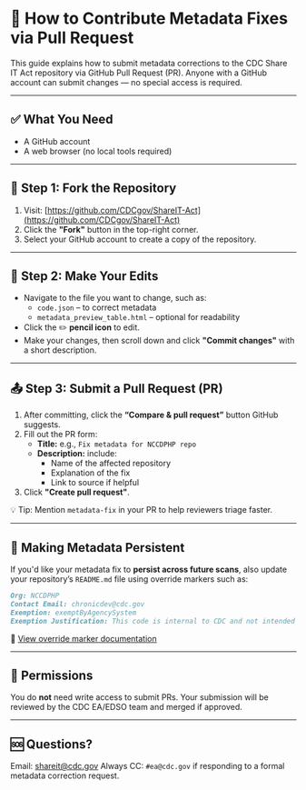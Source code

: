 # 🤝 How to Contribute Metadata Fixes via Pull Request

This guide explains how to submit metadata corrections to the CDC Share IT Act repository via GitHub Pull Request (PR). Anyone with a GitHub account can submit changes — no special access is required.

---

## ✅ What You Need
- A GitHub account
- A web browser (no local tools required)

---

## 🔁 Step 1: Fork the Repository

1. Visit: [https://github.com/CDCgov/ShareIT-Act](https://github.com/CDCgov/ShareIT-Act)
2. Click the **"Fork"** button in the top-right corner.
3. Select your GitHub account to create a copy of the repository.

---

## 📝 Step 2: Make Your Edits

- Navigate to the file you want to change, such as:
  - `code.json` – to correct metadata
  - `metadata_preview_table.html` – optional for readability
- Click the ✏️ **pencil icon** to edit.
- Make your changes, then scroll down and click **"Commit changes"** with a short description.

---

## 📤 Step 3: Submit a Pull Request (PR)

1. After committing, click the **“Compare & pull request”** button GitHub suggests.
2. Fill out the PR form:
   - **Title:** e.g., `Fix metadata for NCCDPHP repo`
   - **Description:** include:
     - Name of the affected repository
     - Explanation of the fix
     - Link to source if helpful
3. Click **"Create pull request"**.

💡 Tip: Mention `metadata-fix` in your PR to help reviewers triage faster.

---

## 🧠 Making Metadata Persistent

If you'd like your metadata fix to **persist across future scans**, also update your repository’s `README.md` file using override markers such as:

```md
Org: NCCDPHP
Contact Email: chronicdev@cdc.gov
Exemption: exemptByAgencySystem
Exemption Justification: This code is internal to CDC and not intended for reuse.
```

📘 [View override marker documentation](https://docs.cdc.gov/docs/ea/codeshare/implementation-guide#readmemd-override-optional-markers)

---

## 🔐 Permissions

You do **not** need write access to submit PRs. Your submission will be reviewed by the CDC EA/EDSO team and merged if approved.

---

## 🆘 Questions?

Email: [shareit@cdc.gov](mailto:shareit@cdc.gov?subject=Metadata%20Correction%20Help)
Always CC: `#ea@cdc.gov` if responding to a formal metadata correction request.
